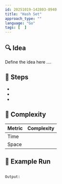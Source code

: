 ```yaml
---
id: 20251019-142803-8940
title: "Hash Set"
approach_type: ""
language: "Go"
tags: [  ]
---
```


## 🔍 Idea
Define the idea here ....

## 🧩 Steps
* 
*
*

## 🧮 Complexity
| Metric  |  Complexity |
|---------|-------------|
| Time    |             |
| Space   |             |

## 🧠 Example Run
```go

```
```bash
Output: 


```
